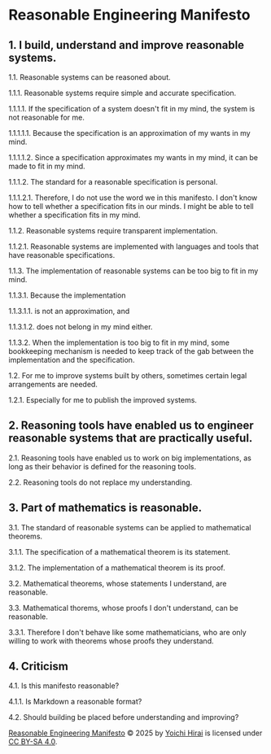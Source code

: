 # Reasonable Engineering Manifesto

## 1. I build, understand and improve reasonable systems.

1.1. Reasonable systems can be reasoned about.

1.1.1. Reasonable systems require simple and accurate specification.

1.1.1.1. If the specification of a system doesn't fit in my mind, the system is not reasonable for me.

1.1.1.1.1. Because the specification is an approximation of my wants in my mind.

1.1.1.1.2. Since a specification approximates my wants in my mind, it can be made to fit in my mind.

1.1.1.2. The standard for a reasonable specification is personal.

1.1.1.2.1. Therefore, I do not use the word we in this manifesto. I don't know how to tell whether a specification fits in our minds. I might be able to tell whether a specification fits in my mind.

1.1.2. Reasonable systems require transparent implementation.

1.1.2.1. Reasonable systems are implemented with languages and tools that have reasonable specifications.

1.1.3. The implementation of reasonable systems can be too big to fit in my mind.

1.1.3.1. Because the implementation

1.1.3.1.1. is not an approximation, and

1.1.3.1.2. does not belong in my mind either.

1.1.3.2. When the implementation is too big to fit in my mind, some bookkeeping mechanism is needed to keep track of the gab between the implementation and the specification.

1.2. For me to improve systems built by others, sometimes certain legal arrangements are needed.

1.2.1. Especially for me to publish the improved systems.

## 2. Reasoning tools have enabled us to engineer reasonable systems that are practically useful.

2.1. Reasoning tools have enabled us to work on big implementations, as long as their behavior is defined for the reasoning tools.

2.2. Reasoning tools do not replace my understanding.

## 3. Part of mathematics is reasonable.

3.1. The standard of reasonable systems can be applied to mathematical theorems.

3.1.1. The specification of a mathematical theorem is its statement.

3.1.2. The implementation of a mathematical theorem is its proof.

3.2. Mathematical theorems, whose statements I understand, are reasonable.

3.3. Mathematical thorems, whose proofs I don't understand, can be reasonable.

3.3.1. Therefore I don't behave like some mathematicians, who are only willing to work with theorems whose proofs they understand.

## 4. Criticism

4.1. Is this manifesto reasonable?

4.1.1. Is Markdown a reasonable format?

4.2. Should building be placed before understanding and improving?

[Reasonable Engineering Manifesto](https://github.com/pirapira/reasonable-manifesto) © 2025 by [Yoichi Hirai](https://yoichihirai.com) is licensed under [CC BY-SA 4.0](https://creativecommons.org/licenses/by-sa/4.0/).
